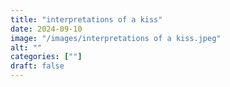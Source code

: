 ```yaml
---
title: "interpretations of a kiss"
date: 2024-09-10
image: "/images/interpretations of a kiss.jpeg"
alt: ""
categories: [""]
draft: false
---
```

